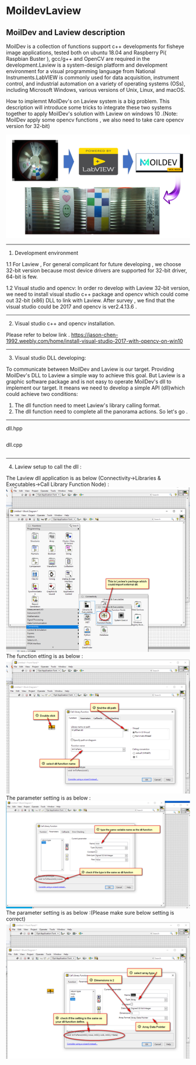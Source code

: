 MoildevLaview
============================================================================================================================

MoilDev and Laview description
---------------------------------------------------------------------------------------------------------------------------

MoilDev is a collection of functions support c++ developments for fisheye image applications, tested both on ubuntu 18.04 and Raspberry Pi( Raspbian Buster ), gcc/g++ and OpenCV are required in the development.Laview is a system-design platform and development environment for a visual programming language from National Instruments.LabVIEW is commonly used for data acquisition, instrument control, and industrial automation on a variety of operating systems (OSs), including Microsoft Windows, various versions of Unix, Linux, and macOS.

How to implemnt MoilDev's on Laview system is a big problem. This description will introduce some tricks to integrate these two systems together to apply MoilDev's solution with Laview on windows 10 .(Note: MoilDev apply some opencv functions , we also need to take care opencv version for 32-bit)

![](https://github.com/griffey999/MoildevLaview/blob/master/image/final.png)

-----------------------------------------------------------------------------------------------------------------------------
1. Development environment

1.1 For Laview , For general complicant for future developing , we choose 32-bit version because most device drivers are supported for 32-bit driver, 64-bit is few. 

1.2 Visual studio and opencv: In order ro develop with Laview 32-bit version, we need to install visual studio c++ package and opencv which could come out 32-bit (x86) DLL to link with Laview. After survey , we find that the visual studio could be 2017 and opencv is ver2.4.13.6 . 

-----------------------------------------------------------------------------------------------------------------------------
2. Visual studio c++ and opencv installation.

Please refer to below link . 
https://jason-chen-1992.weebly.com/home/install-visual-studio-2017-with-opencv-on-win10

-----------------------------------------------------------------------------------------------------------------------------
3. Visual studio DLL developing: 

To communicate between MoilDev and Laview is our target. Providing MoilDev's DLL to Laview a simple way to achieve this goal. But Laview is a graphic software package and is not easy to operate MoilDev's dll to implement our target. It means we need to develop a simple API (dll)which could achieve two conditions: 
1. The dll function need to meet Laview's library calling format.
2. The dll function need to complete all the panorama actions. 
So let's go . 
-----------------------------------------------------------------------------------------------------------------------------
dll.hpp
```
```
dll.cpp
```
```

-----------------------------------------------------------------------------------------------------------------------------
4. Laview setup to call the dll : 

The Laview dll application is as below (Connectivity->Libraries & Executables->Call Library Function Node) :
![](https://github.com/griffey999/MoildevLaview/blob/master/image/laview1.png)
The function etting is as below :
![](https://github.com/griffey999/MoildevLaview/blob/master/image/laview2.png)
The parameter setting is as below : 
![](https://github.com/griffey999/MoildevLaview/blob/master/image/laview3.png)
The parameter setting is as below :(Please make sure below setting is correct) 
![](https://github.com/griffey999/MoildevLaview/blob/master/image/laview4.png)
